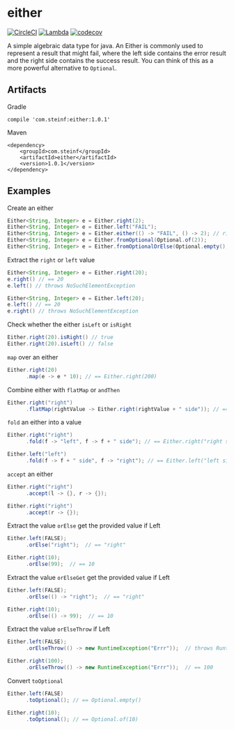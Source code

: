 # either

[![CircleCI](https://circleci.com/gh/steinfletcher/either/tree/master.svg?style=shield)](https://circleci.com/gh/steinfletcher/either/tree/master)
[![Lambda](https://img.shields.io/maven-central/v/com.steinf/either.svg)](http://search.maven.org/#search%7Cga%7C1%7Ccom.steinf.either)
[![codecov](https://codecov.io/gh/steinfletcher/either/branch/master/graph/badge.svg)](https://codecov.io/gh/steinfletcher/either)

A simple algebraic data type for java. An Either is commonly used to represent a result that might fail,
where the left side contains the error result and the right side contains the success result. You can think
of this as a more powerful alternative to `Optional`.

## Artifacts

Gradle

    compile 'com.steinf:either:1.0.1'

Maven

    <dependency>
        <groupId>com.steinf</groupId>
        <artifactId>either</artifactId>
        <version>1.0.1</version>
    </dependency>

## Examples

Create an either
```Java
Either<String, Integer> e = Either.right(2);
Either<String, Integer> e = Either.left("FAIL");
Either<String, Integer> e = Either.either(() -> "FAIL", () -> 2); // right biased
Either<String, Integer> e = Either.fromOptional(Optional.of(2));
Either<String, Integer> e = Either.fromOptionalOrElse(Optional.empty(), () -> "FAIL");
```

Extract the `right` or `left` value
```Java
Either<String, Integer> e = Either.right(20);
e.right() // == 20
e.left() // throws NoSuchElementException

Either<String, Integer> e = Either.left(20);
e.left() // == 20
e.right() // throws NoSuchElementException
```

Check whether the either `isLeft` or `isRight`
```Java
Either.right(20).isRight() // true
Either.right(20).isLeft() // false
```

`map` over an either
```Java
Either.right(20)
      .map(e -> e * 10); // == Either.right(200)
```

Combine either with `flatMap` or `andThen`
```Java
Either.right("right")
      .flatMap(rightValue -> Either.right(rightValue + " side")); // == EIther.right("right side")
```

`fold` an either into a value
```Java
Either.right("right")
      .fold(f -> "left", f -> f + " side"); // == Either.right("right side")

Either.left("left")
      .fold(f -> f + " side", f -> "right"); // == Either.left("left side")
```

`accept` an either
```Java
Either.right("right")
      .accept(l -> {}, r -> {});

Either.right("right")
      .accept(r -> {});
```

Extract the value `orElse` get the provided value if Left
```Java
Either.left(FALSE);
      .orElse("right");  // == "right"

Either.right(10);
      .orElse(99);  // == 10
```

Extract the value `orElseGet` get the provided value if Left
```Java
Either.left(FALSE);
      .orElse(() -> "right");  // == "right"

Either.right(10);
      .orElse(() -> 99);  // == 10
```

Extract the value `orElseThrow` if Left
```Java
Either.left(FALSE);
      .orElseThrow(() -> new RuntimeException("Errr"));  // throws RuntimeException

Either.right(100);
      .orElseThrow(() -> new RuntimeException("Errr"));  // == 100
```

Convert `toOptional`
```Java
Either.left(FALSE)
      .toOptional(); // == Optional.empty()

Either.right(10);
      .toOptional(); // == Optional.of(10)
```
